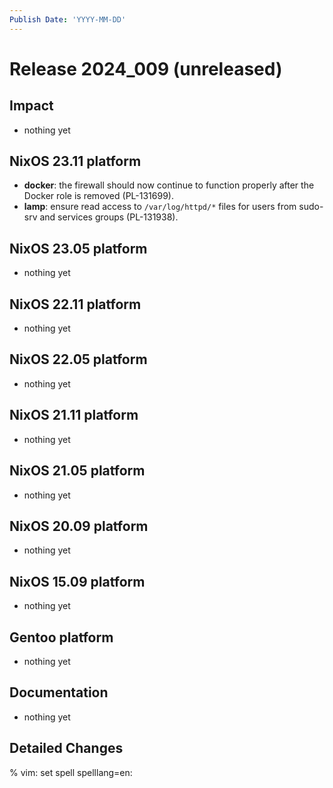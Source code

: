 ```yaml
---
Publish Date: 'YYYY-MM-DD'
---
```


# Release 2024_009 (unreleased)

## Impact

- nothing yet

## NixOS 23.11 platform

- **docker**: the firewall should now continue to function properly after the
  Docker role is removed (PL-131699).
- **lamp**: ensure read access to `/var/log/httpd/*` files for users from sudo-srv and
  services groups (PL-131938).

## NixOS 23.05 platform

- nothing yet

## NixOS 22.11 platform

- nothing yet

## NixOS 22.05 platform

- nothing yet

## NixOS 21.11 platform

- nothing yet

## NixOS 21.05 platform

- nothing yet

## NixOS 20.09 platform

- nothing yet

## NixOS 15.09 platform

- nothing yet

## Gentoo platform

- nothing yet

## Documentation

- nothing yet

## Detailed Changes

% vim: set spell spelllang=en:

